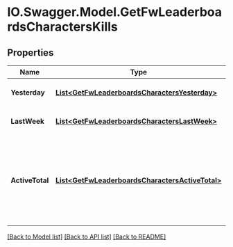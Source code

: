 # IO.Swagger.Model.GetFwLeaderboardsCharactersKills
## Properties

Name | Type | Description | Notes
------------ | ------------- | ------------- | -------------
**Yesterday** | [**List&lt;GetFwLeaderboardsCharactersYesterday&gt;**](GetFwLeaderboardsCharactersYesterday.md) | Top 100 ranking of pilots by kills in the past day | 
**LastWeek** | [**List&lt;GetFwLeaderboardsCharactersLastWeek&gt;**](GetFwLeaderboardsCharactersLastWeek.md) | Top 100 ranking of pilots by kills in the past week | 
**ActiveTotal** | [**List&lt;GetFwLeaderboardsCharactersActiveTotal&gt;**](GetFwLeaderboardsCharactersActiveTotal.md) | Top 100 ranking of pilots active in faction warfare by total kills. A pilot is considered \&quot;active\&quot; if they have participated in faction warfare in the past 14 days. | 

[[Back to Model list]](../README.md#documentation-for-models) [[Back to API list]](../README.md#documentation-for-api-endpoints) [[Back to README]](../README.md)


